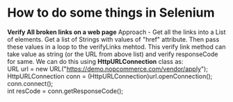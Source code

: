 # How to do some things in Selenium
**Verify All broken links on a web page** 
Approach - Get all the links into a List of elements. Get a list of Strings with values of "href" attribute. Then pass these values in a loop to the verifyLinks mehtod. This verify link method can take value as string (or the URL from above list) and verify responseCode for same. We can do this using **HttpURLConnection** class as:  
      URL url = new URL("https://demo.nopcommerce.com/vendor/apply");
			HttpURLConnection conn = (HttpURLConnection)url.openConnection();
			conn.connect();			
			int resCode = conn.getResponseCode();  
